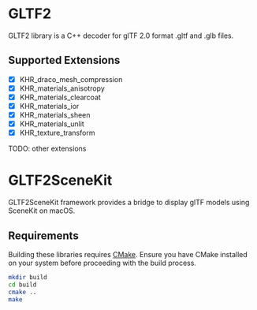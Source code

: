 # GLTF2

GLTF2 library is a C++ decoder for glTF 2.0 format .gltf and .glb files.

## Supported Extensions

- [x] KHR_draco_mesh_compression
- [x] KHR_materials_anisotropy
- [x] KHR_materials_clearcoat
- [x] KHR_materials_ior
- [x] KHR_materials_sheen
- [x] KHR_materials_unlit
- [x] KHR_texture_transform

TODO: other extensions

# GLTF2SceneKit

GLTF2SceneKit framework provides a bridge to display glTF models using SceneKit on macOS.

## Requirements

Building these libraries requires [CMake](<(https://cmake.org/)>). Ensure you have CMake installed on your system before proceeding with the build process.

```sh
mkdir build
cd build
cmake ..
make
```
